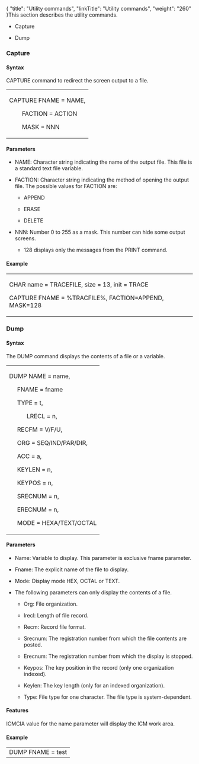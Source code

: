 {
    "title": "Utility commands",
    "linkTitle": "Utility commands",
    "weight": "260"
}This section describes the utility commands.

-   Capture
-   Dump

### Capture

#### Syntax

CAPTURE command to redirect the screen output to a file.

<table cellspacing="0">
   <col/>
   <tbody>
      <tr>
         <td>
            <p>CAPTURE FNAME = NAME,</p>
            <p>        FACTION = ACTION</p>
            <p>        MASK = NNN</p>
         </td>
      </tr>
   </tbody>
</table>

#### Parameters

-   NAME: Character string indicating the name of the output file. This file is a standard text file variable.
-   FACTION: Character string indicating the method of opening the output file. The possible values ​​for FACTION are:
    -   APPEND
    -   ERASE
    -   DELETE
-   NNN: Number 0 to 255 as a mask. This number can hide some output screens.
    -   128 displays only the messages from the PRINT command.

#### Example

<table cellspacing="0">
   <col/>
   <tbody>
      <tr>
         <td>
            <p>CHAR	name = TRACEFILE, size = 13, init = TRACE
</p>
            <p>CAPTURE FNAME = %TRACFILE%, FACTION=APPEND, MASK=128
</p>
         </td>
      </tr>
   </tbody>
</table>

### Dump

#### Syntax

The DUMP command displays the contents of a file or a variable.

<table cellspacing="0">
   <col/>
   <tbody>
      <tr>
         <td>
            <p>DUMP	NAME	= name,
	</p>
            <p>     FNAME	= fname
	</p>
            <p>     TYPE	= t,
</p>
            <p>     	     LRECL	= n,
</p>
            <p>     RECFM	= V/F/U,</p>
            <p>     ORG	= SEQ/IND/PAR/DIR,</p>
            <p>     ACC	= a,</p>
            <p>     KEYLEN	= n,</p>
            <p>     KEYPOS	= n,</p>
            <p>     SRECNUM	= n,</p>
            <p>     ERECNUM	= n,</p>
            <p>     MODE	= HEXA/TEXT/OCTAL</p>
         </td>
      </tr>
   </tbody>
</table>

#### Parameters

-   Name: Variable to display. This parameter is exclusive fname parameter.
-   Fname: The explicit name of the file to display.
-   Mode: Display mode HEX, OCTAL or TEXT.
-   The following parameters can only display the contents of a file.
    -   Org: File organization.
    -   lrecl: Length of file record.
    -   Recm: Record file format.
    -   Srecnum: The registration number from which the file contents are posted.
    -   Erecnum: The registration number from which the display is stopped.
    -   Keypos: The key position in the record (only one organization indexed).
    -   Keylen: The key length (only for an indexed organization).
    -   Type: File type for one character. The file type is system-dependent.

#### Features

ICMCIA value for the name parameter will display the ​​ICM work area.

#### Example

<table cellspacing="0">
   <col/>
   <tbody>
      <tr>
         <td>DUMP	FNAME = test         </td>
      </tr>
   </tbody>
</table>
